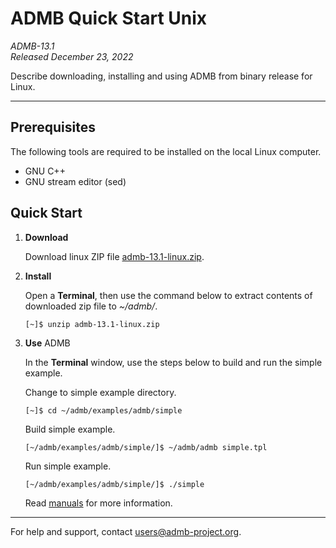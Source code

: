 # ADMB Quick Start Unix

*ADMB-13.1*  
*Released December 23, 2022*  

Describe downloading, installing and using ADMB from binary release for Linux.

---

Prerequisites
-------------

The following tools are required to be installed on the local Linux computer.

* GNU C++
* GNU stream editor (sed)

Quick Start
-----------

1. **Download**

   Download linux ZIP file [admb-13.1-linux.zip](https://github.com/admb-project/admb/releases/download/admb-13.1/admb-13.1-linux.zip).

2. **Install**

   Open a **Terminal**, then use the command below to extract contents of downloaded zip file to _~/admb/_. 

   ```
   [~]$ unzip admb-13.1-linux.zip
   ```

3. **Use** ADMB

   In the **Terminal** window, use the steps below to build and run the simple example.

   Change to simple example directory.       

   ```
   [~]$ cd ~/admb/examples/admb/simple
   ```

   Build simple example.

   ```
   [~/admb/examples/admb/simple/]$ ~/admb/admb simple.tpl
   ```

   Run simple example.

   ```
   [~/admb/examples/admb/simple/]$ ./simple
   ```

   Read [manuals](http://www.admb-project.org/docs/manuals/) for more information.

---
For help and support, contact <users@admb-project.org>.
